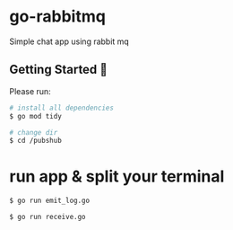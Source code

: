 # go-rabbitmq
Simple chat app using rabbit mq


## Getting Started 🚀
Please run:

```sh
# install all dependencies
$ go mod tidy

# change dir
$ cd /pubshub
```


# run app & split your terminal

```sh
$ go run emit_log.go

$ go run receive.go

```





